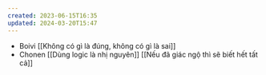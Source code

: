 ```yaml
---
created: 2023-06-15T16:35
updated: 2024-03-20T15:47
---
```

- Boivi [[Không có gì là đúng, không có gì là sai]]
- Chonen [[Dùng logic là nhị nguyên]] [[Nếu đã giác ngộ thì sẽ biết hết tất cả]]